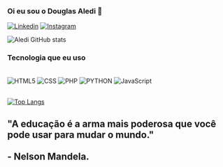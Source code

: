 ### Oi eu sou o Douglas Aledi 👋
[![Linkedin](https://img.shields.io/badge/LinkedIn-0077B5?style=for-the-badge&logo=linkedin&logoColor=white)](https://www.linkedin.com/in/douglas-aledi-83b923271/)
[![Instagram](https://img.shields.io/badge/Instagram-E4405F?style=for-the-badge&logo=instagram&logoColor=white)](https://www.instagram.com/douglasaledi13?igsh=aDl6azF1OXk4Y2p0)

![Aledi GitHub stats](https://github-readme-stats.vercel.app/api?username=DouglasAledi&show_icons=true&theme=tokyonight)

### Tecnologia que eu uso

<div style="display: inline_block"><br/>
 <img align="center" alt="HTML5" src="https://img.shields.io/badge/HTML5-E34F26?style=for-the-badge&logo=html5&logoColor=white" />
 <img align="center" alt="CSS" src="https://img.shields.io/badge/CSS3-1572B6?style=for-the-badge&logo=css3&logoColor=white" />
 <img align="center" alt="PHP" src="https://img.shields.io/badge/PHP-777BB4?style=for-the-badge&logo=php&logoColor=white" />
 <img align="center" alt="PYTHON" src="https://img.shields.io/badge/Python-3776AB?style=for-the-badge&logo=python&logoColor=white" />
 <img align="center" alt="JavaScript" src="https://img.shields.io/badge/JavaScript-F7DF1E?style=for-the-badge&logo=javascript&logoColor=black" /><br/><br/>
</div>

[![Top Langs](https://github-readme-stats.vercel.app/api/top-langs/?username=DouglasAledi)](https://github.com/DouglasAledi/github-readme-stats)
<br/>

## "A educação é a arma mais poderosa que você pode usar para mudar o mundo." <br/><br/> - Nelson Mandela.
